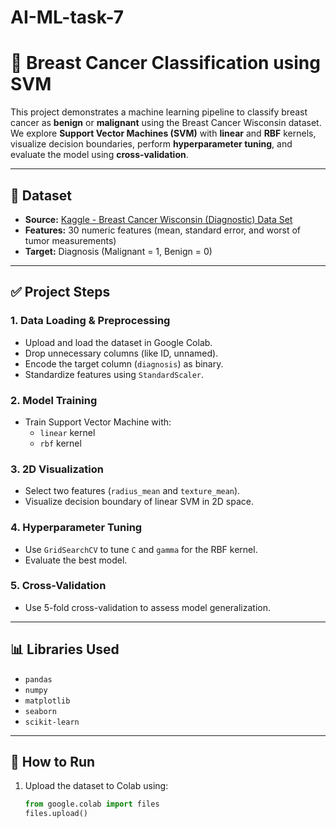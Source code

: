 # AI-ML-task-7
# 🧠 Breast Cancer Classification using SVM

This project demonstrates a machine learning pipeline to classify breast cancer as **benign** or **malignant** using the Breast Cancer Wisconsin dataset. We explore **Support Vector Machines (SVM)** with **linear** and **RBF** kernels, visualize decision boundaries, perform **hyperparameter tuning**, and evaluate the model using **cross-validation**.

---

## 📁 Dataset

- **Source:** [Kaggle - Breast Cancer Wisconsin (Diagnostic) Data Set](https://www.kaggle.com/datasets/uciml/breast-cancer-wisconsin-data)
- **Features:** 30 numeric features (mean, standard error, and worst of tumor measurements)
- **Target:** Diagnosis (Malignant = 1, Benign = 0)

---

## ✅ Project Steps

### 1. Data Loading & Preprocessing
- Upload and load the dataset in Google Colab.
- Drop unnecessary columns (like ID, unnamed).
- Encode the target column (`diagnosis`) as binary.
- Standardize features using `StandardScaler`.

### 2. Model Training
- Train Support Vector Machine with:
  - `linear` kernel
  - `rbf` kernel

### 3. 2D Visualization
- Select two features (`radius_mean` and `texture_mean`).
- Visualize decision boundary of linear SVM in 2D space.

### 4. Hyperparameter Tuning
- Use `GridSearchCV` to tune `C` and `gamma` for the RBF kernel.
- Evaluate the best model.

### 5. Cross-Validation
- Use 5-fold cross-validation to assess model generalization.

---

## 📊 Libraries Used

- `pandas`
- `numpy`
- `matplotlib`
- `seaborn`
- `scikit-learn`

---

## 🧪 How to Run

1. Upload the dataset to Colab using:

   ```python
   from google.colab import files
   files.upload()
